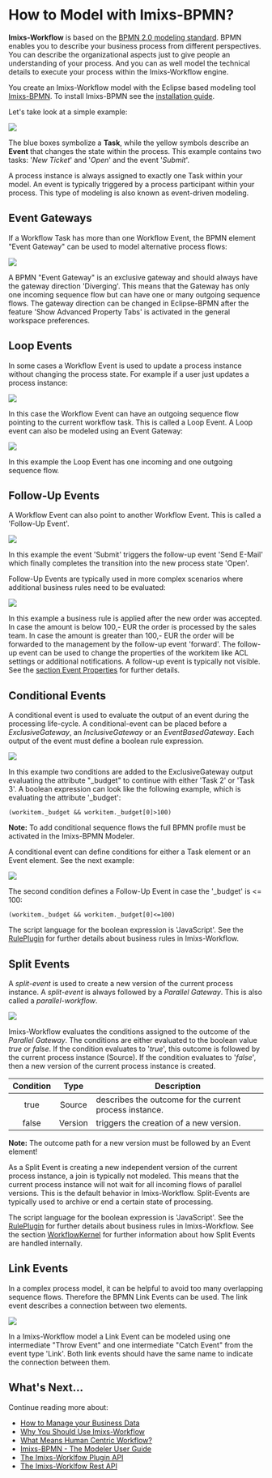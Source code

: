 # How to Model with Imixs-BPMN?

**Imixs-Workflow** is based on the [BPMN 2.0 modeling standard](http://www.bpmn.org/). BPMN enables you to describe your business process from different perspectives. You can describe the organizational aspects just to give people an understanding of your process. And you can as well model the technical details to execute your process within the Imixs-Workflow engine.

You create an Imixs-Workflow model with the Eclipse based modeling tool [Imixs-BPMN](index.html). To install Imixs-BPMN see the [installation guide](./modelling/install.html).

Let's take look at a simple example:

<img src="../images/modelling/example_01.png"  />

The blue boxes symbolize a **Task**, while the yellow symbols describe an **Event** that changes the state within the process.
This example contains two tasks: '_New Ticket_' and '_Open_' and the event '_Submit_'.

A process instance is always assigned to exactly one Task within your model. An event is typically triggered by a process participant within your process. This type of modeling is also known as event-driven modeling. 



## Event Gateways
If a Workflow Task has more than one Workflow Event, the BPMN element "Event Gateway" can be used to model alternative process flows: 

<img src="../images/modelling/example_02.png"/>

A BPMN "Event Gateway" is an exclusive gateway and should always have the gateway direction 'Diverging'. This means that the Gateway has only one incoming sequence flow but can have one or many outgoing sequence flows. The gateway direction can be changed in Eclipse-BPMN after the feature 'Show Advanced Property Tabs' is activated in the general workspace preferences. 



## Loop Events

In some cases a Workflow Event is used to update a process instance without changing the process state. For example if a user just updates a process instance: 

<img src="../images/modelling/example_03.png"/>

In this case the Workflow Event can have an outgoing sequence flow pointing to the current workflow task. This is called a Loop Event. A Loop event can also be modeled using an Event Gateway:

<img src="../images/modelling/example_04.png"/>

In this example the Loop Event has one incoming and one outgoing sequence flow.  


## Follow-Up Events

A Workflow Event can also point to another Workflow Event. This is called a 'Follow-Up Event'. 

<img src="../images/modelling/example_05.png"/>

In this example the event 'Submit' triggers the follow-up event 'Send E-Mail' which finally completes the transition into the new process state 'Open'.

Follow-Up Events are typically used in more complex scenarios where additional business rules need to be evaluated:

<img src="../images/modelling/example_06.png"/>

In this example a business rule is applied after the new order was accepted. In case the amount is below 100,- EUR the order is processed by the sales team. In case the amount is greater than 100,- EUR the order will be forwarded to the management by the follow-up event 'forward'. The follow-up event can be used to change the properties of the workitem like ACL settings or additional notifications. A follow-up event is typically not visible. See the [section Event Properties](./activities.html) for further details. 
 
 
## Conditional Events

A conditional event is used to evaluate the output of an event during the processing life-cycle. A conditional-event can be placed before a _ExclusiveGateway_, an _InclusiveGateway_ or an _EventBasedGateway_. Each output of the event must define a boolean rule expression.

<img src="../images/modelling/example_08.png"/>
 
In this example two conditions are added to the ExclusiveGateway output evaluating the attribute "_budget" to continue with either 'Task 2' or 'Task 3'. 
A boolean expression can look like the following example, which is evaluating the attribute '_budget':

    (workitem._budget && workitem._budget[0]>100)

**Note:** To add conditional sequence flows the full BPMN profile must be activated in the Imixs-BPMN Modeler. 

A conditional event can define conditions for either a Task element or an Event element. See the next example:
 
<img src="../images/modelling/example_09.png"/>
 
The second condition defines a Follow-Up Event in case the '_budget' is <= 100:     

    (workitem._budget && workitem._budget[0]<=100) 

The script language for the boolean expression is 'JavaScript'. See the [RulePlugin](../engine/plugins/ruleplugin.html) for further details about business rules in Imixs-Workflow. 



## Split Events

A _split-event_ is used to create a new version of the current process instance. 
A _split-event_ is always followed by a _Parallel Gateway_. This is also called a  _parallel-workflow_. 

<img src="../images/modelling/example_11.png"/>


Imixs-Workflow evaluates the conditions assigned to the outcome of the _Parallel Gateway_. The conditions are either evaluated to the boolean value _true_ or _false_. 
If the condition evaluates to '_true_', this outcome is followed by the current process instance (Source).
If the condition evaluates to '_false_', then a new version of the current process instance is created.  

 
| Condition 	| Type              | Description                               						|
|:-------------:|:-----------------:|-------------------------------------------------------------------|
|true           | Source            | describes the outcome for the  current process instance.			|
|false          | Version           | triggers the creation of a new version. 							|


**Note:** The outcome path for a new version must be followed by an Event element! 
 
As a Split Event is creating a new independent version of the current process instance, a join is typically not modeled. This means that the current process instance will not wait for all incoming flows of parallel versions. This is the default behavior in Imixs-Workflow. Split-Events are typically used to archive or end a certain state of processing.

The script language for the boolean expression is 'JavaScript'. See the [RulePlugin](../engine/plugins/ruleplugin.html) for further details about business rules in Imixs-Workflow. See the section [WorkflowKernel](../core/workflowkernel.html#Split_Events) for further information about how Split Events are handled internally. 

## Link Events

In a complex process model, it can be helpful to avoid too many overlapping sequence flows. Therefore the BPMN Link Events can be used. The link event describes a connection between two elements. 

<img src="../images/modelling/example_07.png"/>

In a Imixs-Workflow model a Link Event can be modeled using one intermediate "Throw Event" and one intermediate "Catch Event" from the event type 'Link'. Both link events should have the same name to indicate the connection between them.


## What's Next...

Continue reading more about:

 * [How to Manage your Business Data](./quickstart/workitem.html)
 * [Why You Should Use Imixs-Workflow](./quickstart/why.html)
 * [What Means Human Centric Workflow?](./quickstart/human.html)
 * [Imixs-BPMN - The Modeler User Guide](./modelling/index.html)
 * [The Imixs-Worklfow Plugin API](./engine/plugins/index.html)
 * [The Imixs-Worklfow Rest API](./restapi/index.html)
 
 